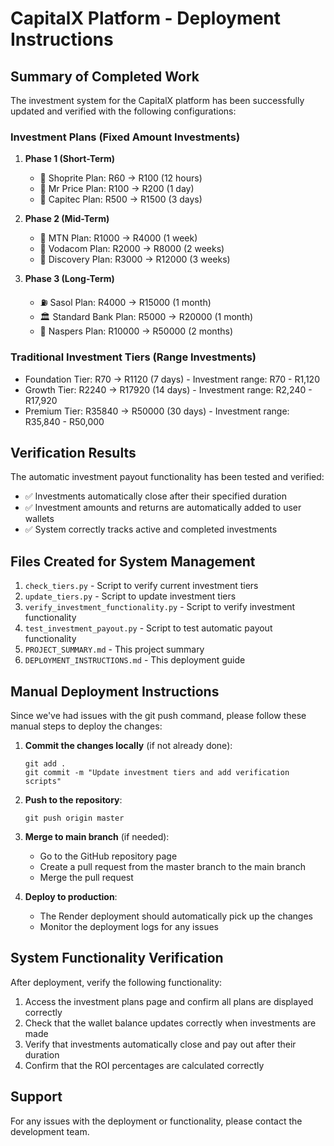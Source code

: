 # CapitalX Platform - Deployment Instructions

## Summary of Completed Work

The investment system for the CapitalX platform has been successfully updated and verified with the following configurations:

### Investment Plans (Fixed Amount Investments)
1. **Phase 1 (Short-Term)**
   - 🛒 Shoprite Plan: R60 → R100 (12 hours)
   - 👕 Mr Price Plan: R100 → R200 (1 day)
   - 🏦 Capitec Plan: R500 → R1500 (3 days)

2. **Phase 2 (Mid-Term)**
   - 📱 MTN Plan: R1000 → R4000 (1 week)
   - 📡 Vodacom Plan: R2000 → R8000 (2 weeks)
   - 🏥 Discovery Plan: R3000 → R12000 (3 weeks)

3. **Phase 3 (Long-Term)**
   - ⛽ Sasol Plan: R4000 → R15000 (1 month)
   - 🏛️ Standard Bank Plan: R5000 → R20000 (1 month)
   - 💼 Naspers Plan: R10000 → R50000 (2 months)

### Traditional Investment Tiers (Range Investments)
- Foundation Tier: R70 → R1120 (7 days) - Investment range: R70 - R1,120
- Growth Tier: R2240 → R17920 (14 days) - Investment range: R2,240 - R17,920
- Premium Tier: R35840 → R50000 (30 days) - Investment range: R35,840 - R50,000

## Verification Results

The automatic investment payout functionality has been tested and verified:
- ✅ Investments automatically close after their specified duration
- ✅ Investment amounts and returns are automatically added to user wallets
- ✅ System correctly tracks active and completed investments

## Files Created for System Management

1. `check_tiers.py` - Script to verify current investment tiers
2. `update_tiers.py` - Script to update investment tiers
3. `verify_investment_functionality.py` - Script to verify investment functionality
4. `test_investment_payout.py` - Script to test automatic payout functionality
5. `PROJECT_SUMMARY.md` - This project summary
6. `DEPLOYMENT_INSTRUCTIONS.md` - This deployment guide

## Manual Deployment Instructions

Since we've had issues with the git push command, please follow these manual steps to deploy the changes:

1. **Commit the changes locally** (if not already done):
   ```
   git add .
   git commit -m "Update investment tiers and add verification scripts"
   ```

2. **Push to the repository**:
   ```
   git push origin master
   ```

3. **Merge to main branch** (if needed):
   - Go to the GitHub repository page
   - Create a pull request from the master branch to the main branch
   - Merge the pull request

4. **Deploy to production**:
   - The Render deployment should automatically pick up the changes
   - Monitor the deployment logs for any issues

## System Functionality Verification

After deployment, verify the following functionality:

1. Access the investment plans page and confirm all plans are displayed correctly
2. Check that the wallet balance updates correctly when investments are made
3. Verify that investments automatically close and pay out after their duration
4. Confirm that the ROI percentages are calculated correctly

## Support

For any issues with the deployment or functionality, please contact the development team.